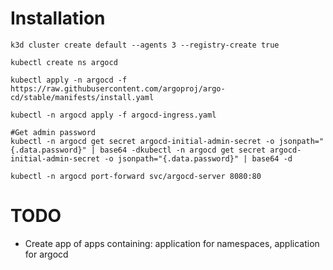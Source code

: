 # Installation
````
k3d cluster create default --agents 3 --registry-create true

kubectl create ns argocd

kubectl apply -n argocd -f https://raw.githubusercontent.com/argoproj/argo-cd/stable/manifests/install.yaml

kubectl -n argocd apply -f argocd-ingress.yaml 

#Get admin password
kubectl -n argocd get secret argocd-initial-admin-secret -o jsonpath="{.data.password}" | base64 -dkubectl -n argocd get secret argocd-initial-admin-secret -o jsonpath="{.data.password}" | base64 -d

kubectl -n argocd port-forward svc/argocd-server 8080:80
````

# TODO
- Create app of apps containing: application for namespaces, application for argocd
